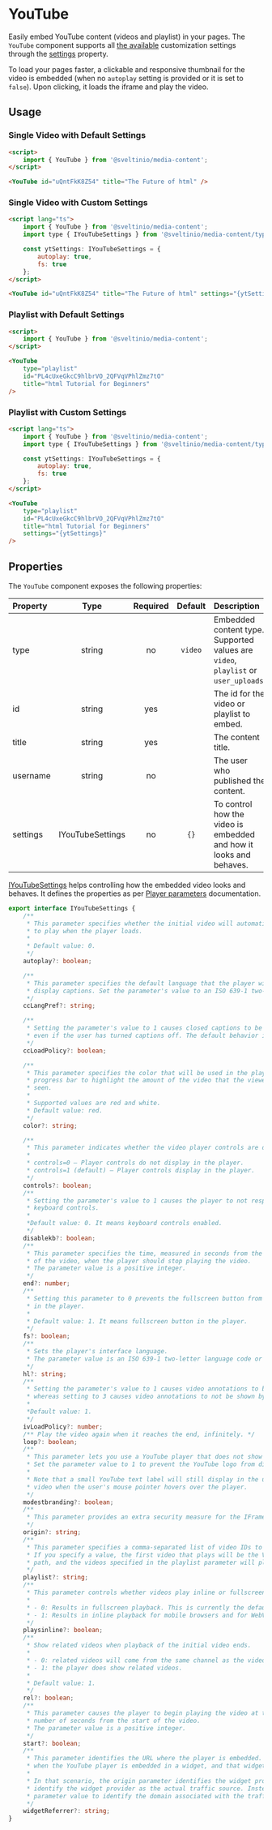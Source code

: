# YouTube

Easily embed YouTube content (videos and playlist) in your pages. The `YouTube` component supports all [the available](https://developers.google.com/youtube/player_parameters) customization settings through the [settings](#properties) property.

To load your pages faster, a clickable and responsive thumbnail for the video is embedded (when no `autoplay` setting is provided or it is set to `false`). Upon clicking, it loads the iframe and play the video.

## Usage

### Single Video with Default Settings

```html
<script>
    import { YouTube } from '@sveltinio/media-content';
</script>

<YouTube id="uQntFkK8Z54" title="The Future of html" />
```

### Single Video with Custom Settings

```html
<script lang="ts">
    import { YouTube } from '@sveltinio/media-content';
    import type { IYouTubeSettings } from '@sveltinio/media-content/types';

    const ytSettings: IYouTubeSettings = {
        autoplay: true,
        fs: true
    };
</script>

<YouTube id="uQntFkK8Z54" title="The Future of html" settings="{ytSettings}" />
```

### Playlist with Default Settings

```html
<script>
    import { YouTube } from '@sveltinio/media-content';
</script>

<YouTube
    type="playlist"
    id="PL4cUxeGkcC9hlbrVO_2QFVqVPhlZmz7tO"
    title="html Tutorial for Beginners"
/>
```

### Playlist with Custom Settings

```html
<script lang="ts">
    import { YouTube } from '@sveltinio/media-content';
    import type { IYouTubeSettings } from '@sveltinio/media-content/types';

    const ytSettings: IYouTubeSettings = {
        autoplay: true,
        fs: true
    };
</script>

<YouTube
    type="playlist"
    id="PL4cUxeGkcC9hlbrVO_2QFVqVPhlZmz7tO"
    title="html Tutorial for Beginners"
    settings="{ytSettings}"
/>
```

## Properties

The `YouTube` component exposes the following properties:

| Property |       Type       | Required | Default | Description                                                                        |
| :------- | :--------------: | :------: | :-----: | :--------------------------------------------------------------------------------- |
| type     |      string      |    no    | `video` | Embedded content type. Supported values are `video`, `playlist` or `user_uploads`. |
| id       |      string      |   yes    |         | The id for the video or playlist to embed.                                         |
| title    |      string      |   yes    |         | The content title.                                                                 |
| username |      string      |    no    |         | The user who published the content.                                                |
| settings | IYouTubeSettings |    no    |   `{}`  | To control how the video is embedded and how it looks and behaves.                 |

[IYouTubeSettings] helps controlling how the embedded video looks and behaves. It defines the properties as per [Player parameters] documentation.

```typescript
export interface IYouTubeSettings {
    /**
     * This parameter specifies whether the initial video will automatically start
     * to play when the player loads.
     *
     * Default value: 0.
     */
    autoplay?: boolean;

    /**
     * This parameter specifies the default language that the player will use to
     * display captions. Set the parameter's value to an ISO 639-1 two-letter language code.
     */
    ccLangPref?: string;

    /**
     * Setting the parameter's value to 1 causes closed captions to be shown by default,
     * even if the user has turned captions off. The default behavior is based on user preference.
     */
    ccLoadPolicy?: boolean;

    /**
     * This parameter specifies the color that will be used in the player's video
     * progress bar to highlight the amount of the video that the viewer has already
     * seen.
     *
     * Supported values are red and white.
     * Default value: red.
     */
    color?: string;

    /**
     * This parameter indicates whether the video player controls are displayed.
     *
     * controls=0 – Player controls do not display in the player.
     * controls=1 (default) – Player controls display in the player.
     */
    controls?: boolean;
    /**
     * Setting the parameter's value to 1 causes the player to not respond to
     * keyboard controls.
     *
     *Default value: 0. It means keyboard controls enabled.
     */
    disablekb?: boolean;
    /**
     * This parameter specifies the time, measured in seconds from the start
     * of the video, when the player should stop playing the video.
     * The parameter value is a positive integer.
     */
    end?: number;
    /**
     * Setting this parameter to 0 prevents the fullscreen button from displaying
     * in the player.
     *
     * Default value: 1. It means fullscreen button in the player.
     */
    fs?: boolean;
    /**
     * Sets the player's interface language.
     * The parameter value is an ISO 639-1 two-letter language code or a fully specified locale.
     */
    hl?: string;
    /**
     * Setting the parameter's value to 1 causes video annotations to be shown by default,
     * whereas setting to 3 causes video annotations to not be shown by default.
     *
     *Default value: 1.
     */
    ivLoadPolicy?: number;
    /** Play the video again when it reaches the end, infinitely. */
    loop?: boolean;
    /**
     * This parameter lets you use a YouTube player that does not show a YouTube logo.
     * Set the parameter value to 1 to prevent the YouTube logo from displaying in the control bar.
     *
     * Note that a small YouTube text label will still display in the upper-right corner of a paused
     * video when the user's mouse pointer hovers over the player.
     */
    modestbranding?: boolean;
    /**
     * This parameter provides an extra security measure for the IFrame API and is only supported for IFrame embeds.
     */
    origin?: string;
    /**
     * This parameter specifies a comma-separated list of video IDs to play.
     * If you specify a value, the first video that plays will be the VIDEO_ID specified in the URL
     * path, and the videos specified in the playlist parameter will play thereafter.
     */
    playlist?: string;
    /**
     * This parameter controls whether videos play inline or fullscreen on iOS.
     *
     * - 0: Results in fullscreen playback. This is currently the default value, though the default is subject to change.
     * - 1: Results in inline playback for mobile browsers and for WebViews created with the allowsInlineMediaPlayback property set to YES.
     */
    playsinline?: boolean;
    /**
     * Show related videos when playback of the initial video ends.
     *
     * - 0: related videos will come from the same channel as the video that was just played.
     * - 1: the player does show related videos.
     *
     * Default value: 1.
     */
    rel?: boolean;
    /**
     * This parameter causes the player to begin playing the video at the given
     * number of seconds from the start of the video.
     * The parameter value is a positive integer.
     */
    start?: boolean;
    /**
     * This parameter identifies the URL where the player is embedded. This value is used in YouTube Analytics reporting
     * when the YouTube player is embedded in a widget, and that widget is then embedded in a web page or application.
     *
     * In that scenario, the origin parameter identifies the widget provider's domain, but YouTube Analytics should not
     * identify the widget provider as the actual traffic source. Instead, YouTube Analytics uses the widget_referrer
     * parameter value to identify the domain associated with the traffic source.
     */
    widgetReferrer?: string;
}
```

[IYouTubeSettings]: https://github.com/sveltinio/components-library/blob/18ede68676db0841baf0a122d20845f9ff3279b6/packages/media-content/src/lib/types.ts#L319-L440
[PLayer parameters]: https://developers.google.com/youtube/player_parameters
